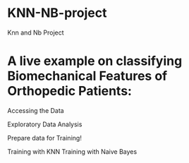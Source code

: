 # KNN-NB-project

Knn and Nb Project

# A live example on classifying Biomechanical Features of Orthopedic Patients:

Accessing the Data

Exploratory Data Analysis

Prepare data for Training!

Training with KNN
Training with Naive Bayes
